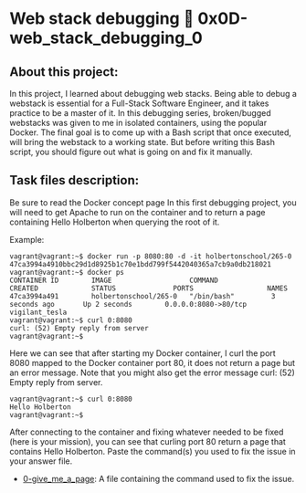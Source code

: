 # Web stack debugging :page_with_curl: 0x0D-web_stack_debugging_0

## About this project:
In this project, I learned about debugging web stacks.
Being able to debug a webstack is essential for a Full-Stack Software Engineer, 
and it takes practice to be a master of it.
In this debugging series, broken/bugged webstacks was given to me in isolated containers, using the popular Docker.
The final goal is to come up with a Bash script that once executed, will bring the webstack to a working state. 
But before writing this Bash script, you should figure out what is going on and fix it manually.

## Task files description:

Be sure to read the Docker concept page
In this first debugging project, you will need to get Apache to run on the container and to return a page containing Hello Holberton when querying the root of it.

Example:
```
vagrant@vagrant:~$ docker run -p 8080:80 -d -it holbertonschool/265-0
47ca3994a4910bbc29d1d8925b1c70e1bdd799f5442040365a7cb9a0db218021
vagrant@vagrant:~$ docker ps
CONTAINER ID        IMAGE                   COMMAND             CREATED             STATUS              PORTS                  NAMES
47ca3994a491        holbertonschool/265-0   "/bin/bash"         3 seconds ago       Up 2 seconds        0.0.0.0:8080->80/tcp   vigilant_tesla
vagrant@vagrant:~$ curl 0:8080
curl: (52) Empty reply from server
vagrant@vagrant:~$
```

Here we can see that after starting my Docker container, I curl the port 8080 mapped to the Docker container port 80, it does not return a page but an error message. Note that you might also get the error message curl: (52) Empty reply from server.

```
vagrant@vagrant:~$ curl 0:8080
Hello Holberton
vagrant@vagrant:~$
```

After connecting to the container and fixing whatever needed to be fixed (here is your mission), you can see that curling port 80 return a page that contains Hello Holberton. Paste the command(s) you used to fix the issue in your answer file.

* [0-give_me_a_page](./0-give_me_a_page): A file containing the command used to fix the issue.